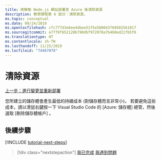 ```yaml
---
title: 將靜態 Node.js 網站部署至 Azure 後清除資源
description: 教學課程第 6 部分：清除資源。
ms.topic: conceptual
ms.date: 09/24/2019
ms.openlocfilehash: cfc777d3e6ee4dbee51f5e580043f6950156101f
ms.sourcegitcommit: e77f8f652128b798dbf972078a7b460ed21fb5f8
ms.translationtype: HT
ms.contentlocale: zh-TW
ms.lasthandoff: 11/25/2019
ms.locfileid: "74467078"
---
```

# <a name="clean-up-resources"></a>清除資源

[上一步：進行變更並重新部署](tutorial-vscode-static-website-node-05.md)

您所建立的儲存體會產生最低的持續成本 (對儲存體而言非常小)。 若要避免這些成本，請以滑鼠右鍵按一下 Visual Studio Code 的 [Azure:  儲存體] 總管，然後選取 [刪除儲存體帳戶]  。

## <a name="next-steps"></a>後續步驟

[!INCLUDE [tutorial-next-steps](includes/tutorial-next-steps.md)]

> [!div class="nextstepaction"]
> [我已完成](node-howto-create-static-site-jamstack.md) [我遇到問題](https://www.research.net/r/PWZWZ52?tutorial=node-deployment-staticwebsite&step=clean-up-resources)
